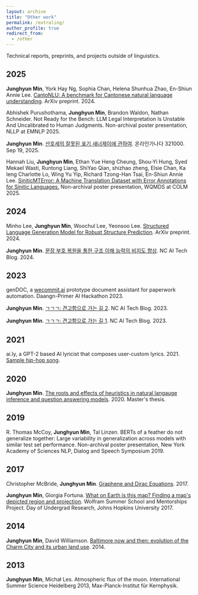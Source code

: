 ```yaml
---
layout: archive
title: "Other work"
permalink: /extraling/
author_profile: true
redirect_from:
  - /other
---
```


Technical reports, preprints, and projects outside of linguistics.

## 2025
**Junghyun Min**, York Hay Ng, Sophia Chan, Helena Shunhua Zhao, En-Shiun Annie Lee.
[CantoNLU: A benchmark for Cantonese natural language understanding](https://arxiv.org/abs/2510.20670).
ArXiv preprint. 2024.

Abhishek Purushothama, **Junghyun Min**, Brandon Waldon, Nathan Schneider.
Not Ready for the Bench: LLM Legal Interpretation Is Unstable And Uncalibrated to Human Judgments.
Non-archival poster presentation, NLLP at EMNLP 2025.

**Junghyun Min**.
[산호세의 잘못된 표기 새너제이에 관하여](https://korean.go.kr/front/onlineQna/onlineQnaView.do?mn_id=216&qna_seq=321000&pageIndex=10&searchCondition=qsubject&searchKeyword=). 
온라인가나다 321000. Sep 19, 2025.

Hannah Liu, **Junghyun Min**, Ethan Yue Heng Cheung, Shou-Yi Hung, Syed Mekael Wasti, Runtong Liang, ShiYao Qian, shizhao zheng, Elsie Chan, Ka Ieng Charlotte Lo, Wing Yu Yip, Richard Tzong-Han Tsai, En-Shiun Annie Lee.
[SiniticMTError: A Machine Translation Dataset with Error Annotations for Sinitic Languages.](https://arxiv.org/abs/2509.20557v1) 
Non-archival poster presentation, WQMDS at COLM 2025.

## 2024
Minho Lee, **Junghyun Min**, Woochul Lee, Yeonsoo Lee.
[Structured Language Generation Model for Robust Structure Prediction](https://arxiv.org/abs/2402.08971). ArXiv preprint. 2024.

**Junghyun Min**.
[문장 부호 복원을 통한 구조 이해 능력의 비지도 향상](https://ncsoft.github.io/ncresearch/195e5588d76145a5becc6052cdbf9cfa5092dcbe). NC AI Tech Blog. 2024.

## 2023
genDOC, a [wecommit.ai](https://www.wecommit.ai) prototype document assistant for paperwork automation. Daangn-Primer AI Hackathon 2023.

**Junghyun Min**.
[ㄱㄱㄱ: 견고함으로 가는 길 2](https://ncsoft.github.io/ncresearch/64da1f4997161eff97aa5d3ce09e9ad83d751a79). NC AI Tech Blog. 2023.

**Junghyun Min**.
[ㄱㄱㄱ: 견고함으로 가는 길 1](https://ncsoft.github.io/ncresearch/abb25deb34567f41e96fe4b9250719cb0f1399fe). NC AI Tech Blog. 2023.

## 2021
ai.ly, a GPT-2 based AI lyricist that composes user-custom lyrics. 2021. [Sample hip-hop song](https://www.youtube.com/watch?v=0hBXUNCaauI).

## 2020
**Junghyun Min**.
[The roots and effects of heuristics in natural langauge inference and question answering models](../files/Junghyun-Min-Masters-Thesis.pdf). 2020. Master's thesis.

## 2019
R. Thomas McCoy, **Junghyun Min**, Tal Linzen.
BERTs of a feather do not generalize together: Large variability in generalization across models with similar test set performance. 
Non-archival poster presentation, New York Academy of Sciences NLP, Dialog and Speech Symposium 2019.

## 2017
Christopher McBride, **Junghyun Min**.
[Graphene and Dirac Equations](../files/McBride-Min-Graphene_and_Dirac_Equations.pdf). 2017.

**Junghyun Min**, Giorgia Fortuna.
[What on Earth is this map? Finding a map's depicted region and projection](https://community.wolfram.com/groups/-/m/t/1157472).
Wolfram Summer School and Mentorships Project. Day of Undergrad Research, Johns Hopkins University 2017.

## 2014
**Junghyun Min**, David Williamson.
[Baltimore now and then: evolution of the Charm City and its urban land use](../files/Baltimore-Now-and-Then.pdf). 2014.

## 2013
**Junghyun Min**, Michał Les.
Atmospheric flux of the muon.
International Summer Science Heidelberg 2013, Max-Planck-Institut für Kernphysik.